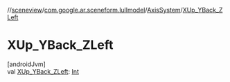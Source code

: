 //[sceneview](../../../index.md)/[com.google.ar.sceneform.lullmodel](../index.md)/[AxisSystem](index.md)/[XUp_YBack_ZLeft](-x-up_-y-back_-z-left.md)

# XUp_YBack_ZLeft

[androidJvm]\
val [XUp_YBack_ZLeft](-x-up_-y-back_-z-left.md): [Int](https://kotlinlang.org/api/latest/jvm/stdlib/kotlin/-int/index.html)
